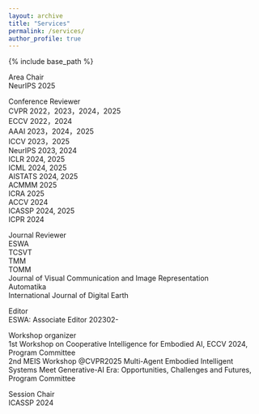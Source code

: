 ```yaml
---
layout: archive
title: "Services"
permalink: /services/
author_profile: true
---
```


{% include base_path %}

Area Chair   
NeurIPS 2025     

Conference Reviewer  
CVPR 2022，2023，2024，2025         
ECCV 2022，2024    
AAAI 2023，2024，2025       
ICCV 2023，2025       
NeurIPS 2023, 2024         
ICLR 2024, 2025     
ICML 2024, 2025      
AISTATS 2024, 2025     
ACMMM 2025    
ICRA 2025  
ACCV 2024  
ICASSP 2024, 2025     
ICPR 2024  

Journal Reviewer  
ESWA  
TCSVT   
TMM  
TOMM   
Journal of Visual Communication and Image Representation  
Automatika  
International Journal of Digital Earth  

Editor  
ESWA: Associate Editor 202302-  

Workshop organizer  
1st Workshop on Cooperative Intelligence for Embodied AI, ECCV 2024, Program Committee  
2nd MEIS Workshop @CVPR2025 Multi-Agent Embodied Intelligent Systems Meet Generative-AI Era: Opportunities, Challenges and Futures, Program Committee   

Session Chair      
ICASSP 2024


